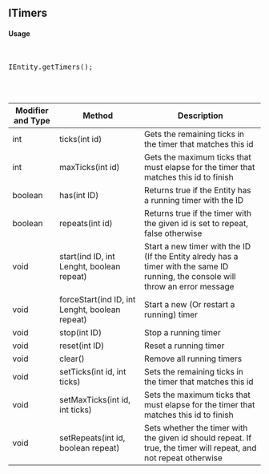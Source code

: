 ## ITimers


#### Usage     
<br>

<pre>
IEntity.getTimers();
</pre>

<br>
<br>



Modifier and Type | Method | Description
------- | ------------- | -------------------------------------------------------------
int | ticks(int id) | Gets the remaining ticks in the timer that matches this id
int | maxTicks(int id) | Gets the maximum ticks that must elapse for the timer that matches this id to finish
boolean | has(int ID) | Returns true if the Entity has a running timer with the ID
boolean | repeats(int id) | Returns true if the timer with the given id is set to repeat, false otherwise
void | start(ind ID, int Lenght, boolean repeat) | Start a new timer with the ID (If the Entity alredy has a timer with the same ID running, the console will throw an error message
void | forceStart(ind ID, int Lenght, boolean repeat) | Start a new (Or restart a running) timer 
void | stop(int ID) | Stop a running timer
void | reset(int ID) | Reset a running timer
void | clear() | Remove all running timers
void | setTicks(int id, int ticks) | Sets the remaining ticks in the timer that matches this id
void | setMaxTicks(int id, int ticks) | Sets the maximum ticks that must elapse for the timer that matches this id to finish
void | setRepeats(int id, boolean repeat) | Sets whether the timer with the given id should repeat. If true, the timer will repeat, and not repeat otherwise
